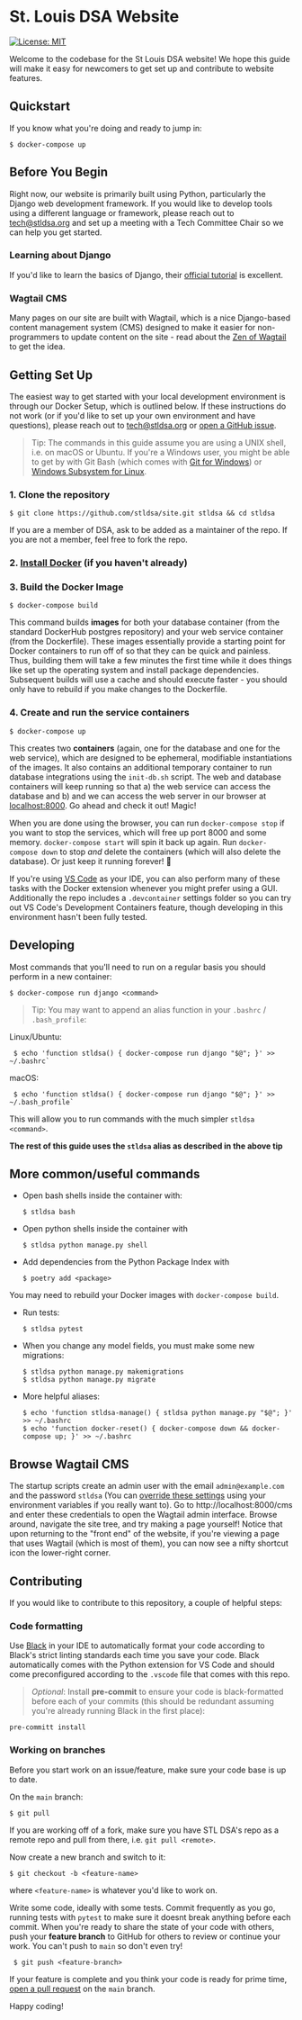 # St. Louis DSA Website

[![License: MIT](https://img.shields.io/badge/License-MIT-yellow.svg)](https://opensource.org/licenses/MIT)

Welcome to the codebase for the St Louis DSA website! We hope this guide will make it easy for newcomers to get set up and contribute to website features.

## Quickstart

If you know what you're doing and ready to jump in:

    $ docker-compose up

## Before You Begin

Right now, our website is primarily built using Python, particularly the Django web development framework. If you would like to develop tools using a different language or framework, please reach out to tech@stldsa.org and set up a meeting with a Tech Committee Chair so we can help you get started.

### Learning about Django

 If you'd like to learn the basics of Django, their [official tutorial](https://docs.djangoproject.com/en/3.2/intro/tutorial01/) is excellent.

### Wagtail CMS

Many pages on our site are built with Wagtail, which is a nice Django-based content management system (CMS) designed to make it easier for non-programmers to update content on the site - read about the [Zen of Wagtail](https://docs.wagtail.io/en/stable/getting_started/the_zen_of_wagtail.html) to get the idea.

## Getting Set Up

The easiest way to get started with your local development environment is through our Docker Setup, which is outlined below. If these instructions do not work (or if you'd like to set up your own environment and have questions), please reach out to tech@stldsa.org or [open a GitHub issue](https://github.com/stldsa/site/issues/new/choose).

> Tip: The commands in this guide assume you are using a UNIX shell, i.e. on macOS or Ubuntu. If you're a Windows user, you might be able to get by with Git Bash (which comes with [Git for Windows](https://gitforwindows.org/)) or [Windows Subsystem for Linux](https://docs.microsoft.com/en-us/windows/wsl/install-win10). 

### 1. Clone the repository

    $ git clone https://github.com/stldsa/site.git stldsa && cd stldsa

If you are a member of DSA, ask to be added as a maintainer of the repo. If you are not a member, feel free to fork the repo.

### 2. [Install Docker](https://docs.docker.com/engine/install/) (if you haven't already)

### 3. Build the Docker Image

    $ docker-compose build

 This command builds **images** for both your database container (from the standard DockerHub postgres repository) and your web service container (from the Dockerfile). These images essentially provide a starting point for Docker containers to run off of so that they can be quick and painless. Thus, building them will take a few minutes the first time while it does things like set up the operating system and install package dependencies. Subsequent builds will use a cache and should execute faster - you should only have to rebuild if you make changes to the Dockerfile. 

### 4. Create and run the service containers

    $ docker-compose up

 This creates two **containers** (again, one for the database and one for the web service), which are designed to be ephemeral, modifiable instantiations of the images. It also contains an additional temporary container to run database integrations using the `init-db.sh` script. The web and database containers will keep running so that a) the web service can access the database and b) and we can access the web server in our browser at [localhost:8000](http://localhost:8000). Go ahead and check it out! Magic!
 
 When you are done using the browser, you can run `docker-compose stop` if you want to stop the services, which will free up port 8000 and some memory. `docker-compose start` will spin it back up again. Run `docker-compose down` to stop *and* delete the containers (which will also delete the database). Or just keep it running forever! 🤷

If you're using [VS Code](https://code.visualstudio.com/) as your IDE, you can also perform many of these tasks with the Docker extension whenever you might prefer using a GUI. Additionally the repo includes a `.devcontainer` settings folder so you can try out VS Code's Development Containers feature, though developing in this environment hasn't been fully tested.

## Developing

Most commands that you'll need to run on a regular basis you should perform in a new container:

    $ docker-compose run django <command>

> Tip: You may want to append an alias function in your `.bashrc` / `.bash_profile`:

Linux/Ubuntu:

     $ echo 'function stldsa() { docker-compose run django "$@"; }' >> ~/.bashrc` 

macOS:    

     $ echo 'function stldsa() { docker-compose run django "$@"; }' >> ~/.bash_profile`

This will allow you to run commands with the much simpler `stldsa <command>`.

**The rest of this guide uses the `stldsa` alias as described in the above tip**

## More common/useful commands

- Open bash shells inside the container with:

      $ stldsa bash

- Open python shells inside the container with

      $ stldsa python manage.py shell

- Add dependencies from the Python Package Index with

      $ poetry add <package>
        
 You may need to rebuild your Docker images with `docker-compose build`.
        
- Run tests:

      $ stldsa pytest

- When you change any model fields, you must make some new migrations:

      $ stldsa python manage.py makemigrations
      $ stldsa python manage.py migrate

<!-- - Re-seed your database:

      $ stldsa python manage.py flush
      $ stldsa python manage.py seed-db -->

- More helpful aliases:

      $ echo 'function stldsa-manage() { stldsa python manage.py "$@"; }' >> ~/.bashrc
      $ echo 'function docker-reset() { docker-compose down && docker-compose up; }' >> ~/.bashrc

## Browse Wagtail CMS

The startup scripts create an admin user with the email `admin@example.com` and the password `stldsa` (You can [override these settings](https://docs.djangoproject.com/en/3.0/ref/django-admin/#createsuperuser) using your environment variables if you really want to).  Go to http://localhost:8000/cms and enter these credentials to open the Wagtail admin interface. Browse around, navigate the site tree, and try making a page yourself! Notice that upon returning to the "front end" of the website, if you're viewing a page that uses Wagtail (which is most of them), you can now see a nifty shortcut icon the lower-right corner.

## Contributing

If you would like to contribute to this repository, a couple of helpful steps:

### Code formatting

Use [Black](https://github.com/psf/black) in your IDE to automatically format your code according to Black's strict linting standards each time you save your code. Black automatically comes with the Python extension for VS Code and should come preconfigured according to the `.vscode` file that comes with this repo. 

> *Optional*: Install **pre-commit** to ensure your code is black-formatted before each of your commits (this should be redundant assuming you're already running Black in the first place):

    pre-committ install

### Working on branches

Before you start work on an issue/feature, make sure your code base is up to date. 

On the `main` branch:

    $ git pull

If you are working off of a fork, make sure you have STL DSA's repo as a remote repo and pull from there, i.e. `git pull <remote>`. 

Now create a new branch and switch to it:

    $ git checkout -b <feature-name>

where `<feature-name>` is whatever you'd like to work on.

Write some code, ideally with some tests. Commit frequently as you go, running tests with `pytest` to make sure it doesnt break anything before each commit. When you're ready to share the state of your code with others, push your **feature branch** to GitHub for others to review or continue your work. You can't push to `main` so don't even try!

     $ git push <feature-branch>

If your feature is complete and you think your code is ready for prime time, [open a pull request](https://docs.github.com/en/github/collaborating-with-pull-requests/proposing-changes-to-your-work-with-pull-requests/creating-a-pull-request) on the `main` branch.

Happy coding!
